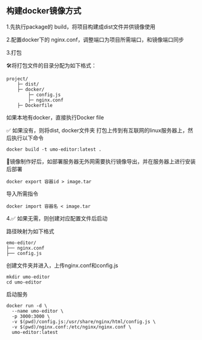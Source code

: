 ## 构建docker镜像方式
1.先执行package的 build，将项目构建成dist文件并供镜像使用

2.配置docker下的 nginx.conf，调整端口为项目所需端口，和镜像端口同步

3.打包

🛠️将打包文件的目录分配为如下格式：
```text
project/
    ├─ dist/
    ├─ docker/
        ├─ config.js
        ├─ nginx.conf
    ├─ Dockerfile
```

如果本地有docker，直接执行Docker file

✅ 如果没有，则将dist, docker文件夹 打包上传到有互联网的linux服务器上，然后执行以下命令
```console
docker build -t umo-editor:latest . 
```
🚨镜像制作好后，如部署服务器无外网需要执行镜像导出，并在服务器上进行安装后部署

```console
docker export 容器id > image.tar
```
导入所需指令
```console
docker import 容器名 < image.tar
```

4.✅ 如果无需，则创建对应配置文件后启动

路径映射为如下格式
```text
emo-editor/
├── nginx.conf
├── config.js
```
创建文件夹并进入，上传nginx.conf和config.js
```console
mkdir umo-editor
cd umo-editor
```
启动服务
```console
docker run -d \
  --name umo-editor \
  -p 3000:3000 \
  -v $(pwd)/config.js:/usr/share/nginx/html/config.js \
  -v $(pwd)/nginx.conf:/etc/nginx/nginx.conf \
  umo-editor:latest
```
